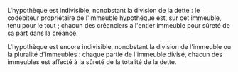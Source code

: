 L'hypothèque est indivisible, nonobstant la division de la dette : le codébiteur propriétaire de l'immeuble hypothéqué est, sur cet immeuble, tenu pour le tout ; chacun des créanciers a l'entier immeuble pour sûreté de sa part dans la créance.

L'hypothèque est encore indivisible, nonobstant la division de l'immeuble ou la pluralité d'immeubles : chaque partie de l'immeuble divisé, chacun des immeubles est affecté à la sûreté de la totalité de la dette.
